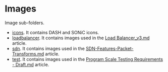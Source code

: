 # Images
Image sub-folders. 

- [icons](icons). It contains DASH and SONiC icons.
- [loadbalancer](loadbalancer). It contains images used in the [Load Balancer_v3.md](../Load%20Balancer_v3.md) article.
- [sdn](sdn). It contains images used in the [SDN-Features-Packet-Transforms.md](../SDN-Features-Packet-Transforms.md) article. 
- [test](test). It contains images used in the [Program Scale Testing Requirements - Draft.md](../Program%20Scale%20Testing%20Requirements%20-%20Draft.md) article. 
